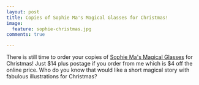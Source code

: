 ```yaml
---
layout: post
title: Copies of Sophie Ma's Magical Glasses for Christmas!
image:
  feature: sophie-christmas.jpg
comments: true 

---
```


There is still time to order your copies of [Sophie Ma's Magical Glasses](/book/sophie-mas-magical-glasses/) for Christmas! Just $14 plus postage if you order from me which is $4 off the online price. Who do you know that would like a short magical story with fabulous illustrations for Christmas?